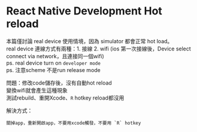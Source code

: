 # React Native Development Hot reload
本篇僅討論 real device 使用情境，因為 simulator 都會正常 hot load。  
real device 連線方式有兩種：1. 接線 2. wifi (ios 第一次接線後，Device select connect via network，且連接同一個wifi)  
ps. real device turn on `developer mode`  
ps. 注意scheme 不是run release mode

問題：修改code儲存後，沒有自動hot reload  
變換wifi就會產生這種現象  
測試rebuild、重開Xcode、`R` hotkey reload都沒用  

解決方式：
```
關掉app，重新開啟app，不要用xcode觸發，不要用 `R` hotkey
```

  
